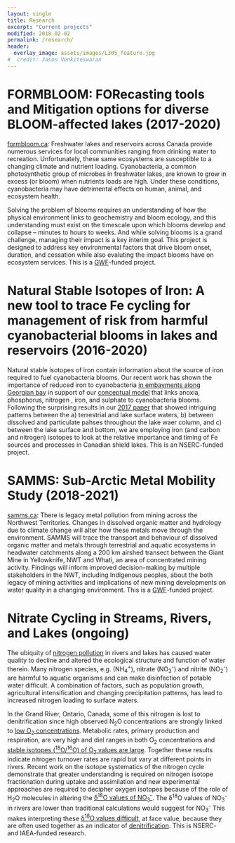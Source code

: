 ```yaml
---
layout: single
title: Research
excerpt: "Current projects"
modified: 2018-02-02
permalink: /research/
header:
  overlay_image: assets/images/L305_feature.jpg
#  credit: Jason Venkiteswaran
---
```


# FORMBLOOM: FORecasting tools and Mitigation options for diverse BLOOM-affected lakes (2017-2020)

[formbloom.ca](http://formbloom.ca): Freshwater lakes and reservoirs across Canada provide numerous services for local communities ranging from drinking water to recreation. Unfortunately, these same ecosystems are susceptible to a changing climate and nutrient loading. Cyanobacteria, a common photosynthetic group of microbes in freshwater lakes, are known to grow in excess (or bloom) when nutrients loads are high. Under these conditions, cyanobacteria may have detrimental effects on human, animal, and ecosystem health. 

Solving the problem of blooms requires an understanding of how the physical environment links to geochemistry and bloom ecology, and this understanding must exist on the timescale upon which blooms develop and collapse – minutes to hours to weeks. And while solving blooms is a grand challenge, managing their impact is a key interim goal. This project is designed to address key environmental factors that drive bloom onset, duration, and cessation while also evaluting the impact blooms have on ecosystem services. This is a [GWF](https://gwf.usask.ca/)-funded project.

# Natural Stable Isotopes of Iron: A new tool to trace Fe cycling for management of risk from harmful cyanobacterial blooms in lakes and reservoirs (2016-2020)

Natural stable isotopes of iron contain information about the source of iron required to fuel cyanobacteria blooms. Our recent work has shown the importance of reduced iron to cyanobacteria [in embayments along Georgian bay](https://doi.org/10.1139/cjfas-2016-0377) in support of our [conceptual model](https://doi.org/10.1111/fwb.12334) that links anoxia, phosphorus, nitrogen , iron, and sulphate to cyanobacteria blooms. Following the surprising results in our [2017 paper](https://doi.org/10.1038/srep46708) that showed intriguing patterns between the a) terrestrial and lake surface waters, b) between dissolved and particulate pahses throughout the lake waer column, and c) between the lake surface and bottom, we are employing iron (and carbon and nitrogen) isotopes to look at the relative importance and timing of Fe sources and processes in Canadian shield lakes. This is an NSERC-funded project.

# SAMMS: Sub-Arctic Metal Mobility Study (2018-2021)

[samms.ca](http://samms.ca): There is legacy metal pollution from mining across the Northwest Territories. Changes in dissolved organic matter and hydrology due to climate change will alter how these metals move through the environment. SAMMS will  trace the transport and behaviour of dissolved organic matter and metals through terrestrial and aquatic ecosystems in headwater catchments along a 200 km airshed transect between the Giant Mine in Yellowknife, NWT and Whatì, an area of concentrated mining activity. Findings will inform improved decision-making by multiple stakeholders in the NWT, including Indigenous peoples, about the both legacy of mining activities and implications of new mining developments on water quality in a changing environment. This is a [GWF](https://gwf.usask.ca/)-funded project.

# Nitrate Cycling in Streams, Rivers, and Lakes (ongoing)

The ubiquity of [nitrogen pollution](https://doi.org/10.1139/facets-2016-0060) in rivers and lakes has caused water quality to decline and altered the ecological structure and function of water therein. Many nitrogen species, e.g. (NH<sub>4</sub><sup>+</sup>), nitrate (NO<sub>3</sub><sup>-</sup>) and nitrite (NO<sub>2</sub><sup>-</sup>) are harmful to aquatic organisms and can make disinfection of potable water difficult. A combination of factors, such as population growth, agricultural intensification and changing precipitation patterns, has lead to increased nitrogen loading to surface waters.

In the Grand River, Ontario, Canada, some of this nitrogen is lost to denitrification since high observed N<sub>2</sub>O concentrations are strongly linked to [low O<sub>2</sub> concentrations](https://doi.org/10.1021/es500069j). Metabolic rates, primary production and respiration, are very high and diel ranges in both O<sub>2</sub> concentrations and [stable isotopes (<sup>18</sup>O/<sup>16</sup>O) of O<sub>2</sub> values are large](https://dx.doi.org/10.1086/683241). Together these results indicate nitrogen turnover rates are rapid but vary at different points in rivers. Recent work on the isotope systematics of the nitrogen cycle demonstrate that greater understanding is required on nitrogen isotope fractionation during uptake and assimilation and new experimental approaches are required to decipher oxygen isotopes because of the role of H<sub>2</sub>O molecules in altering the [δ<sup>18</sup>O values of NO<sub>3</sub><sup>-</sup>](https://doi.org/10.1111/j.1365-2486.2011.02547.x). The δ<sup>18</sup>O values of NO<sub>3</sub><sup>-</sup> in rivers are lower than traditional calculations would suggest for NO<sub>3</sub><sup>-</sup> This makes interpreting these [δ<sup>18</sup>O values difficult](https://doi.org/10.1016/j.gca.2013.03.003), at face value, because they are often used together as an indicator of [denitrification](https://doi.org/10.1021/es1002567). This is NSERC- and IAEA-funded research.

